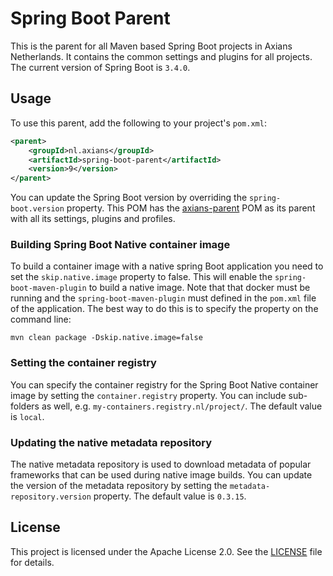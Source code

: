 # Spring Boot Parent

This is the parent for all Maven based Spring Boot projects in Axians Netherlands. It contains the common settings and plugins for all projects. The current version of Spring Boot is `3.4.0`.

## Usage
To use this parent, add the following to your project's `pom.xml`:
```xml
<parent>
    <groupId>nl.axians</groupId>
    <artifactId>spring-boot-parent</artifactId>
    <version>9</version>
</parent>
```

You can update the Spring Boot version by overriding the `spring-boot.version` property. This POM has the [axians-parent](https://github.com/axians-oss/axians-parent) POM as its parent with all its settings, plugins and profiles.

### Building Spring Boot Native container image
To build a container image with a native spring Boot application you need to set the `skip.native.image` property to false. This will enable the `spring-boot-maven-plugin` to build a native image. Note that that docker must be running and the `spring-boot-maven-plugin` must defined in the `pom.xml` file of the application. The best way to do this is to specify the property on the command line:

```shell
mvn clean package -Dskip.native.image=false
```
### Setting the container registry
You can specify the container registry for the Spring Boot Native container image by setting the `container.registry` property. You can include sub-folders as well, e.g. `my-containers.registry.nl/project/`. The default value is `local`.

### Updating the native metadata repository
The native metadata repository is used to download metadata of popular frameworks that can be used during native image builds. You can update the version of the metadata repository by setting the `metadata-repository.version` property. The default value is `0.3.15`.

## License
This project is licensed under the Apache License 2.0. See the [LICENSE](LICENSE.md) file for details.


